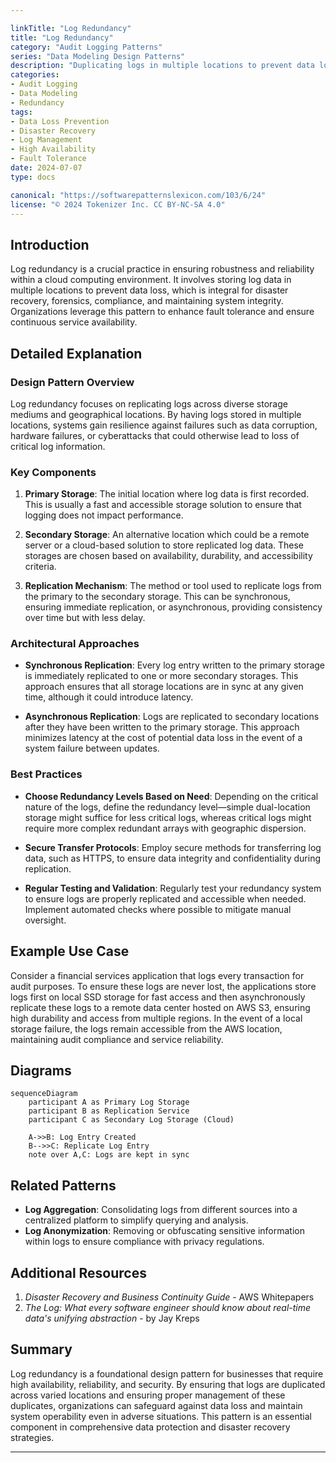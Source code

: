 ```yaml
---

linkTitle: "Log Redundancy"
title: "Log Redundancy"
category: "Audit Logging Patterns"
series: "Data Modeling Design Patterns"
description: "Duplicating logs in multiple locations to prevent data loss."
categories:
- Audit Logging
- Data Modeling
- Redundancy
tags:
- Data Loss Prevention
- Disaster Recovery
- Log Management
- High Availability
- Fault Tolerance
date: 2024-07-07
type: docs

canonical: "https://softwarepatternslexicon.com/103/6/24"
license: "© 2024 Tokenizer Inc. CC BY-NC-SA 4.0"
---
```



## Introduction

Log redundancy is a crucial practice in ensuring robustness and reliability within a cloud computing environment. It involves storing log data in multiple locations to prevent data loss, which is integral for disaster recovery, forensics, compliance, and maintaining system integrity. Organizations leverage this pattern to enhance fault tolerance and ensure continuous service availability.

## Detailed Explanation

### Design Pattern Overview

Log redundancy focuses on replicating logs across diverse storage mediums and geographical locations. By having logs stored in multiple locations, systems gain resilience against failures such as data corruption, hardware failures, or cyberattacks that could otherwise lead to loss of critical log information.

### Key Components

1. **Primary Storage**: The initial location where log data is first recorded. This is usually a fast and accessible storage solution to ensure that logging does not impact performance.
  
2. **Secondary Storage**: An alternative location which could be a remote server or a cloud-based solution to store replicated log data. These storages are chosen based on availability, durability, and accessibility criteria.

3. **Replication Mechanism**: The method or tool used to replicate logs from the primary to the secondary storage. This can be synchronous, ensuring immediate replication, or asynchronous, providing consistency over time but with less delay.

### Architectural Approaches

- **Synchronous Replication**: Every log entry written to the primary storage is immediately replicated to one or more secondary storages. This approach ensures that all storage locations are in sync at any given time, although it could introduce latency.

- **Asynchronous Replication**: Logs are replicated to secondary locations after they have been written to the primary storage. This approach minimizes latency at the cost of potential data loss in the event of a system failure between updates.

### Best Practices

- **Choose Redundancy Levels Based on Need**: Depending on the critical nature of the logs, define the redundancy level—simple dual-location storage might suffice for less critical logs, whereas critical logs might require more complex redundant arrays with geographic dispersion.

- **Secure Transfer Protocols**: Employ secure methods for transferring log data, such as HTTPS, to ensure data integrity and confidentiality during replication.

- **Regular Testing and Validation**: Regularly test your redundancy system to ensure logs are properly replicated and accessible when needed. Implement automated checks where possible to mitigate manual oversight.

## Example Use Case

Consider a financial services application that logs every transaction for audit purposes. To ensure these logs are never lost, the applications store logs first on local SSD storage for fast access and then asynchronously replicate these logs to a remote data center hosted on AWS S3, ensuring high durability and access from multiple regions. In the event of a local storage failure, the logs remain accessible from the AWS location, maintaining audit compliance and service reliability.

## Diagrams

```mermaid
sequenceDiagram
    participant A as Primary Log Storage
    participant B as Replication Service
    participant C as Secondary Log Storage (Cloud)

    A->>B: Log Entry Created
    B-->>C: Replicate Log Entry
    note over A,C: Logs are kept in sync
```

## Related Patterns

- **Log Aggregation**: Consolidating logs from different sources into a centralized platform to simplify querying and analysis.
- **Log Anonymization**: Removing or obfuscating sensitive information within logs to ensure compliance with privacy regulations.

## Additional Resources

1. *Disaster Recovery and Business Continuity Guide* - AWS Whitepapers
2. *The Log: What every software engineer should know about real-time data's unifying abstraction* - by Jay Kreps

## Summary

Log redundancy is a foundational design pattern for businesses that require high availability, reliability, and security. By ensuring that logs are duplicated across varied locations and ensuring proper management of these duplicates, organizations can safeguard against data loss and maintain system operability even in adverse situations. This pattern is an essential component in comprehensive data protection and disaster recovery strategies.

---
